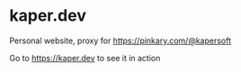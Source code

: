 # kaper.dev

Personal website, proxy for <https://pinkary.com/@kapersoft>

Go to <https://kaper.dev> to see it in action
